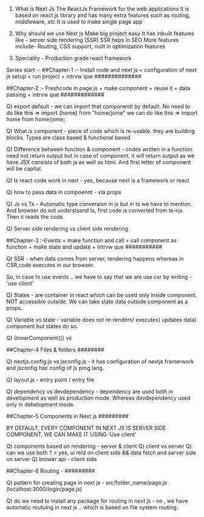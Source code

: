 1. What is Next Js
The ReactJs Framework for the web applications
It is based on react js library and has many extra features such as routing, middleware, etc
It is used to make single page app

2. Why ahould we use Next js
Make big project easy
It has inbuilt features like - server side rendering (SSR) 
SSR heps in SEO
More features include- Routing, CSS support, nuilt in optimization features

3. Speciality - Production grade react framework

Series start -: 
##Chapter-1 :- Install node and next js + configuration of next js setup + run project + intrvw que  ##############

##Chapter-2 :- Freshcode in page.js + make component + reuse it + data passing + intrvw que #############

Q) export default - we can import that componentt by default. 
No need to do like this => import {home} from "home/jome"
we can do like this => import home from home/jome;

Q) What is component - piece of code which is re-usable. they are building blocks. Types are class based & functional based

Q) Difference between function & component - codes written in a function need not return output but in case of component, it will return output as we have JSX consists of both js as well as html. And first letter of component will be capital.

Q) Is react code work in next - yes, because next is a framework or react

Q) how to pass data in compoennt - via props

Q) Js vs Ts - Automatic type conversion in js but in ts we have to mention. And browser do not understsand ts, first code is converted from ts->js. Then it reads the code.

Q) Server side rendering vs client side rendering 

##Chapter-3 :-Events + make function and call + call component as function + make state and update + intrvw que ###########

Q) SSR - when data comes from server, rendering happens whereas in CSR,code executes in our browser.

So, in case to use events .. we have to say that we are use csr by writing - 'use client'

Q) States - are container in react which can be used only inside component. NOT accessible outside. We can take state data outside component as a props.

Q) Variable vs state - variable does not re-renders/ executes( updates data) component but states do so.

Q) {InnerComponent()} vs <InnerComponent/>

##Chapter-4  Files & folders ########

Q) nextjs.config.js vs jsconfig.js - it has configuration of nextjs framerwork and jsconfig has config of js prog lang.

Q) layout.js - entry point / entry file 

Q) dependency vs devdependency - dependency are used both in development as well as production mode. Whereas devdependency used only in debelopment mode.

##Chapter-5 Components in Next js #########

BY DEFAULT, EVERY COMPONENT IN NEXT JS IS SERVER SIDE COMPONENT, WE CAN MAKE IT USING 'Use client'

Q) components based on rendering - server & client
Q) client vs server
Q) can we use both ? > yes, ui reld on client side && data fetch and server side on server
Q) brower api - client side

##Chapter-6 Routing - #########

Q) pattern for creating page in next js - src/folder_name/page.js (localhost:3000/login/page.js)

Q) do we need to install any package for routing in next js - no , we have automatic routuing in next js .. which is based on file system routing. 


